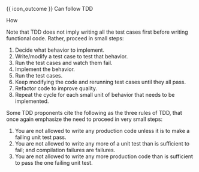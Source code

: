 <span id="prereqs"></span>

<span id="outcomes">{{ icon_outcome }} Can follow TDD</span>

<span id="title">How</span>

<div id="body">

Note that TDD does not imply writing all the test cases first before writing functional code. Rather, proceed in small steps:

1. Decide what behavior to implement.
2. Write/modify a test case to test that behavior.
3. Run the test cases and watch them fail.
4. Implement the behavior.
5. Run the test cases.
6. Keep modifying the code and rerunning test cases until they all pass.
7. Refactor code to improve quality.
8. Repeat the cycle for each small unit of behavior that needs to be implemented.

Some TDD proponents cite the following as the three rules of TDD, that once again emphasize the need to proceed in very small steps:

1. You are not allowed to write any production code unless it is to make a failing unit test pass.
1. You are not allowed to write any more of a unit test than is sufficient to fail; and compilation failures are failures.
1. You are not allowed to write any more production code than is sufficient to pass the one failing unit test.

</div>

<div id="extras">

<include src="resourcesPanel.md" boilerplate/>

</div>
